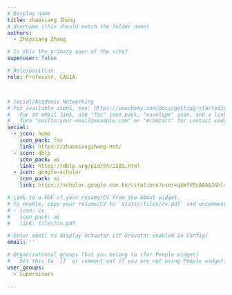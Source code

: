 ```yaml
---
# Display name
title: zhaoxiang Zhang
# Username (this should match the folder name)
authors:
  - Zhaoxiang Zhang

# Is this the primary user of the site?
superuser: false

# Role/position
role: Professor, CASIA



# Social/Academic Networking
# For available icons, see: https://wowchemy.com/docs/getting-started/page-builder/#icons
#   For an email link, use "fas" icon pack, "envelope" icon, and a link in the
#   form "mailto:your-email@example.com" or "#contact" for contact widget.
social:
  - icon: home
    icon_pack: fas
    link: https://zhaoxiangzhang.net/
  - icon: dblp
    icon_pack: ai
    link: https://dblp.org/pid/55/2285.html
  - icon: google-scholar
    icon_pack: ai
    link: https://scholar.google.com.hk/citations?user=qxWfV6cAAAAJ&hl=en

# Link to a PDF of your resume/CV from the About widget.
# To enable, copy your resume/CV to `static/files/cv.pdf` and uncomment the lines below.
# - icon: cv
#   icon_pack: ai
#   link: files/cv.pdf

# Enter email to display Gravatar (if Gravatar enabled in Config)
email: ''

# Organizational groups that you belong to (for People widget)
#   Set this to `[]` or comment out if you are not using People widget.
user_groups:
  - Supervisors
  
---
```


